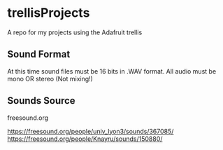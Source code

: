 # trellisProjects
A repo for my projects using the Adafruit trellis

## Sound Format ##
At this time sound files must be 16 bits in .WAV format. All audio must be mono OR stereo (Not mixing!)

## Sounds Source ##
freesound.org

https://freesound.org/people/univ_lyon3/sounds/367085/
https://freesound.org/people/Knayru/sounds/150880/
